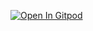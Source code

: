 [![Open In Gitpod](https://gitpod.io/button/open-in-gitpod.svg)](https://gitpod.io/#https://github.com/TU-USUARIO/TU-REPO)
